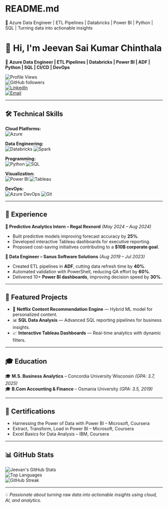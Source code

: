 # README.md
🚀 Azure Data Engineer | ETL Pipelines | Databricks | Power BI | Python | SQL | Turning data into actionable insights
# 👋 Hi, I'm Jeevan Sai Kumar Chinthala  

🚀 **Azure Data Engineer | ETL Pipelines | Databricks | Power BI | ADF | Python | SQL | CI/CD | DevOps**  

![Profile Views](https://komarev.com/ghpvc/?username=Jeevan1611&color=blue)  
![GitHub followers](https://img.shields.io/github/followers/Jeevan1611?style=social)  
[![LinkedIn](https://img.shields.io/badge/LinkedIn-Connect-blue?logo=linkedin)](https://linkedin.com/in/jeevan-chintala-4b3b07280)  
[![Email](https://img.shields.io/badge/Email-Contact%20Me-red?logo=gmail)](mailto:jeevansaikumarchintala@gmail.com)  

---

## 🛠️ **Technical Skills**  

**Cloud Platforms:**  
![Azure](https://img.shields.io/badge/Azure-0078D4?style=for-the-badge&logo=microsoftazure&logoColor=white)  

**Data Engineering:**  
![Databricks](https://img.shields.io/badge/Databricks-FF3621?style=for-the-badge&logo=databricks&logoColor=white) ![Spark](https://img.shields.io/badge/Apache%20Spark-E25A1C?style=for-the-badge&logo=apachespark&logoColor=white)  

**Programming:**  
![Python](https://img.shields.io/badge/Python-3776AB?style=for-the-badge&logo=python&logoColor=white) ![SQL](https://img.shields.io/badge/SQL-336791?style=for-the-badge&logo=postgresql&logoColor=white)  

**Visualization:**  
![Power BI](https://img.shields.io/badge/Power%20BI-F2C811?style=for-the-badge&logo=powerbi&logoColor=black) ![Tableau](https://img.shields.io/badge/Tableau-E97627?style=for-the-badge&logo=tableau&logoColor=white)  

**DevOps:**  
![Azure DevOps](https://img.shields.io/badge/Azure%20DevOps-0078D7?style=for-the-badge&logo=azuredevops&logoColor=white) ![Git](https://img.shields.io/badge/Git-F05032?style=for-the-badge&logo=git&logoColor=white)  

---

## 💼 **Experience**  

**🔹 Predictive Analytics Intern – Regal Rexnord** *(May 2024 – Aug 2024)*  
- Built predictive models improving forecast accuracy by **25%**.  
- Developed interactive Tableau dashboards for executive reporting.  
- Proposed cost-saving initiatives contributing to a **$10B corporate goal**.  

**🔹 Data Engineer – Sanus Software Solutions** *(Aug 2019 – Jul 2023)*  
- Created ETL pipelines in **ADF**, cutting data refresh time by **40%**.  
- Automated validation with PowerShell, reducing QA effort by **60%**.  
- Delivered 10+ **Power BI dashboards**, improving decision speed by **30%**.  

---

## 📂 **Featured Projects**  

- 🎯 **Netflix Content Recommendation Engine** — Hybrid ML model for personalized content.  
- 📊 **SQL Data Analysis** — Advanced SQL reporting pipelines for business insights.  
- 📈 **Interactive Tableau Dashboards** — Real-time analytics with dynamic filters.  

---

## 🎓 **Education**  

🎓 **M.S. Business Analytics** – Concordia University Wisconsin *(GPA: 3.7, 2025)*  
🎓 **B.Com Accounting & Finance** – Osmania University *(GPA: 3.5, 2019)*  

---

## 📜 **Certifications**  

- Harnessing the Power of Data with Power BI – Microsoft, Coursera  
- Extract, Transform, Load in Power BI – Microsoft, Coursera  
- Excel Basics for Data Analysis – IBM, Coursera  

---

## 📊 **GitHub Stats**  

![Jeevan's GitHub Stats](https://github-readme-stats.vercel.app/api?username=Jeevan1611&show_icons=true&theme=radical)  
![Top Languages](https://github-readme-stats.vercel.app/api/top-langs/?username=Jeevan1611&layout=compact&theme=radical)  
![GitHub Streak](https://streak-stats.demolab.com?user=Jeevan1611&theme=radical)  

---

💡 *Passionate about turning raw data into actionable insights using cloud, AI, and analytics.*  
